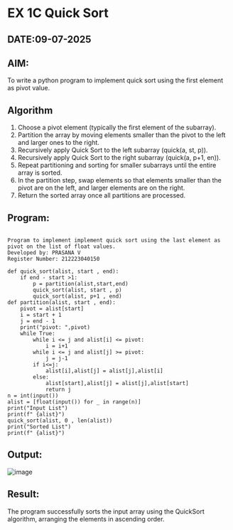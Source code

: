 # EX 1C Quick Sort
## DATE:09-07-2025
## AIM:
To write a python program to implement quick sort using the first element as pivot value.

## Algorithm
1. Choose a pivot element (typically the first element of the subarray).
2. Partition the array by moving elements smaller than the pivot to the left and larger ones to the right.
3. Recursively apply Quick Sort to the left subarray (quick(a, st, p)).
4. Recursively apply Quick Sort to the right subarray (quick(a, p+1, en)).
5. Repeat partitioning and sorting for smaller subarrays until the entire array is sorted.
6. In the partition step, swap elements so that elements smaller than the pivot are on the left, and larger elements are on the right.
7. Return the sorted array once all partitions are processed.


## Program:
```

Program to implement implement quick sort using the last element as pivot on the list of float values.
Developed by: PRASANA V
Register Number: 212223040150
```
```PY
def quick_sort(alist, start , end):
    if end - start >1:
        p = partition(alist,start,end)
        quick_sort(alist, start , p)
        quick_sort(alist, p+1 , end)
def partition(alist, start , end):
    pivot = alist[start]
    i = start + 1
    j = end - 1
    print("pivot: ",pivot)
    while True:
        while i <= j and alist[i] <= pivot:
            i = i+1
        while i <= j and alist[j] >= pivot:
            j = j-1
        if i<=j:
            alist[i],alist[j] = alist[j],alist[i]
        else:
            alist[start],alist[j] = alist[j],alist[start]
            return j
n = int(input())
alist = [float(input()) for _ in range(n)]
print("Input List")
print(f" {alist}")
quick_sort(alist, 0 , len(alist))
print("Sorted List")
print(f" {alist}")
```

## Output:

![image](https://github.com/user-attachments/assets/1c245aae-b53f-4826-aa2a-3ad275831ab7)


## Result:
The program successfully sorts the input array using the QuickSort algorithm, arranging the elements in ascending order.
